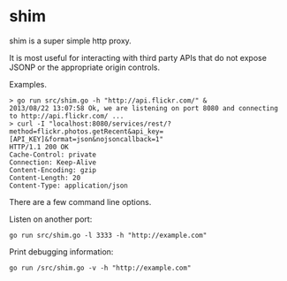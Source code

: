 shim
====

shim is a super simple http proxy.

It is most useful for interacting with third party APIs that do not expose JSONP or the appropriate origin controls.

Examples.

```
> go run src/shim.go -h "http://api.flickr.com/" &
2013/08/22 13:07:58 Ok, we are listening on port 8080 and connecting to http://api.flickr.com/ ...
> curl -I "localhost:8080/services/rest/?method=flickr.photos.getRecent&api_key=[API_KEY]&format=json&nojsoncallback=1"
HTTP/1.1 200 OK
Cache-Control: private
Connection: Keep-Alive
Content-Encoding: gzip
Content-Length: 20
Content-Type: application/json
```

There are a few command line options.

Listen on another port:
```
go run src/shim.go -l 3333 -h "http://example.com"
```

Print debugging information:
```
go run /src/shim.go -v -h "http://example.com"
```


